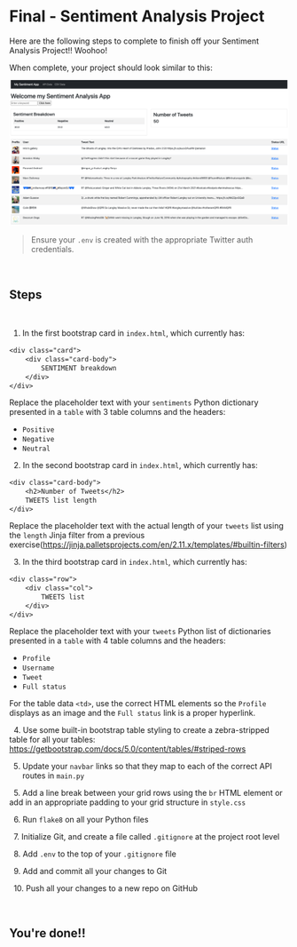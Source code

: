 # Final - Sentiment Analysis Project

Here are the following steps to complete to finish off your Sentiment Analysis Project!! Woohoo!

When complete, your project should look similar to this:

![Final Project](images/final_product.png)

> Ensure your `.env` is created with the appropriate Twitter auth credentials.

&nbsp;
## Steps

&nbsp;
1. In the first bootstrap card in `index.html`, which currently has:
```
<div class="card">
    <div class="card-body">
        SENTIMENT breakdown
    </div>
</div>
```
Replace the placeholder text with your `sentiments` Python dictionary presented in a `table` with 3 table columns and the headers:
- `Positive`
- `Negative`
- `Neutral`

&nbsp;
2. In the second bootstrap card in `index.html`, which currently has:
```
<div class="card-body">
    <h2>Number of Tweets</h2>
    TWEETS list length
</div>
```
Replace the placeholder text with the actual length of your `tweets` list using the `length` Jinja filter from a previous exercise(https://jinja.palletsprojects.com/en/2.11.x/templates/#builtin-filters)

&nbsp;
3. In the third bootstrap card in `index.html`, which currently has:
```
<div class="row">
    <div class="col">
        TWEETS list
    </div>
</div>
```
Replace the placeholder text with your `tweets` Python list of dictionaries presented in a `table` with 4 table columns and the headers:
- `Profile`
- `Username`
- `Tweet`
- `Full status`

For the table data `<td>`, use the correct HTML elements so the `Profile` displays as an image and the `Full status` link is a proper hyperlink.

&nbsp;
4. Use some built-in bootstrap table styling to create a zebra-stripped table for all your tables: https://getbootstrap.com/docs/5.0/content/tables/#striped-rows

5. Update your `navbar` links so that they map to each of the correct API routes in `main.py`

&nbsp;
5. Add a line break between your grid rows using the `br` HTML element or add in an appropriate padding to your grid structure in `style.css`

&nbsp;
6. Run `flake8` on all your Python files

&nbsp;
7. Initialize Git, and create a file called `.gitignore` at the project root level

&nbsp;
8. Add `.env` to the top of your `.gitignore` file

&nbsp;
9. Add and commit all your changes to Git

&nbsp;
10. Push all your changes to a new repo on GitHub

&nbsp;
## You're done!!




